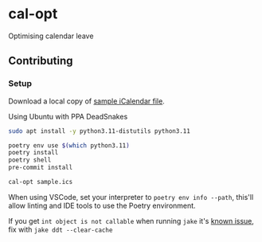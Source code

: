 # cal-opt

Optimising calendar leave

## Contributing

### Setup

Download a local copy of [sample iCalendar file](https://www.officeholidays.com/ics-clean/australia/queensland).

Using Ubuntu with PPA DeadSnakes

```Bash
sudo apt install -y python3.11-distutils python3.11

poetry env use $(which python3.11)
poetry install
poetry shell
pre-commit install

cal-opt sample.ics
```

When using VSCode, set your interpreter to `poetry env info --path`, this'll allow linting and IDE tools to use the Poetry environment.

If you get `int object is not callable` when running `jake` it's [known issue](https://github.com/sonatype-nexus-community/jake/issues/100), fix with `jake ddt --clear-cache`
